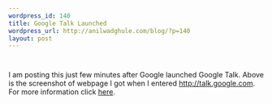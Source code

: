 ```yaml
--- 
wordpress_id: 140
title: Google Talk Launched
wordpress_url: http://anilwadghule.com/blog/?p=140
layout: post
---
```

<a onblur="try {parent.deselectBloggerImageGracefully();} catch(e) {}" href="http://photos1.blogger.com/blogger/4837/701/1600/googletalk.jpg"><img style="margin: 0px auto 10px; display: block; text-align: center; cursor: pointer;" src="http://photos1.blogger.com/blogger/4837/701/320/googletalk.jpg" alt="" border="0" /></a><br />I am posting this just few minutes after Google launched Google Talk. Above is the screenshot of webpage I got when I entered <a href="http://talk.google.com/">http://talk.google.com</a>. For more information click <a href="http://www.google.com/talk/about.html">here</a>.
